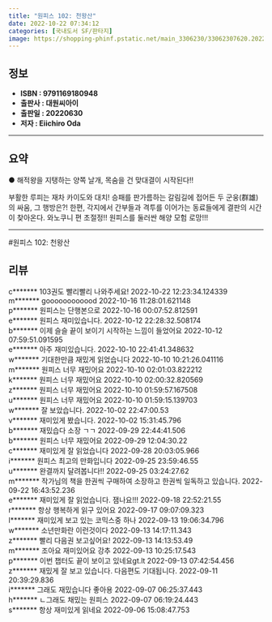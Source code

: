 ```yaml
---
title: "원피스 102: 천왕산"
date: 2022-10-22 07:34:12
categories: [국내도서 SF/판타지]
image: https://shopping-phinf.pstatic.net/main_3306230/33062307620.20221019104949.jpg
---
```


## **정보**

- **ISBN : 9791169180948**
- **출판사 : 대원씨아이**
- **출판일 : 20220630**
- **저자 : Eiichiro Oda**

------



## **요약**



● 해적왕을 지탱하는 양쪽 날개,
목숨을 건 맞대결이 시작된다!!

부활한 루피는 재차 카이도와 대치!
승패를 판가름하는 갈림길에 접어든 두 군웅(群雄)의 싸움, 그 행방은?!
한편, 각지에서 간부들과 격투를 이어가는 동료들에게 결판의 시간이 찾아온다.
와노쿠니 편 초절정!!
원피스를 둘러싼 해양 모험 로망!!!



------

#원피스 102: 천왕산


## **리뷰** 

  c******* 103권도 빨리빨리 나와주세요! 2022-10-22 12:23:34.124339 <br/>  m******* goooooooooood 2022-10-16 11:28:01.621148 <br/>  p******* 원피스는 단행본으로 2022-10-16 00:07:52.812591 <br/>  e******* 원피스 재미있습니다. 2022-10-12 22:28:32.508174 <br/>  b******* 이제 슬슬 끝이 보이기 시작하는 느낌이 들었어요 2022-10-12 07:59:51.091595 <br/>  e******* 아주 재미있습니다.  2022-10-10 22:41:41.348632 <br/>  w******* 기대한만큼 재밌게 읽었습니다 2022-10-10 10:21:26.041116 <br/>  m******* 원피스 너무 재밌어요 2022-10-10 02:01:03.822212 <br/>  k******* 원피스 너무 재밌어요 2022-10-10 02:00:32.820569 <br/>  z******* 원피스 너무 재밌어요 2022-10-10 01:59:57.167508 <br/>  u******* 원피스 너무 재밌어요 2022-10-10 01:59:15.139703 <br/>  w******* 잘 보았습니다. 2022-10-02 22:47:00.53 <br/>  v******* 재미있게 봤습니다. 2022-10-02 15:31:45.796 <br/>  b******* 재밌습다 소장 ㄱㄱ 2022-09-29 22:44:41.506 <br/>  b******* 원피스 너무 재밌어요 2022-09-29 12:04:30.22 <br/>  c******* 재미있게 잘 읽었습니다 2022-09-28 20:03:05.966 <br/>  i******* 원피스 최고의 만화입니다 2022-09-25 23:59:46.55 <br/>  u******* 완결까지 달려봅니다!! 2022-09-25 03:24:27.62 <br/>  m******* 작가님의 책을 한권씩 구매하여 소장하고 한권씩 일독하고 있습니다. 2022-09-22 16:43:52.236 <br/>  e******* 재미있게 잘 읽었습니다. 잼나요!!! 2022-09-18 22:52:21.55 <br/>  r******* 항상 행복하게 읽구 있어요 2022-09-17 09:07:09.323 <br/>  l******* 재미있게 보고 있는 코믹스중 하나 2022-09-13 19:06:34.796 <br/>  w******* 소년만화란 이런것이다 2022-09-13 14:17:11.343 <br/>  z******* 빨리 다음권 보고싶어요! 2022-09-13 14:13:53.49 <br/>  m******* 조아요 재미있어요 강추 2022-09-13 10:25:17.543 <br/>  p******* 이번 챕터도 끝이 보이고 있네요gt.lt 2022-09-13 07:42:54.456 <br/>  z******* 재밌게 잘 보고 있습니다. 다음편도 기대됩니다. 2022-09-11 20:39:29.836 <br/>  i******* 그래도 재밌습니다 좋아용 2022-09-07 06:25:37.443 <br/>  h******* ㄴ그래도 채밌는 원피스 2022-09-07 06:19:24.443 <br/>  s******* 항상 재미있게 읽네요 2022-09-06 15:08:47.753 <br/>